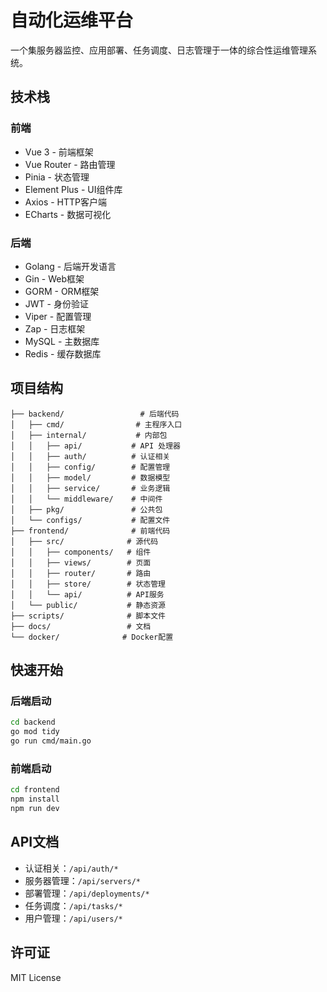 # 自动化运维平台

一个集服务器监控、应用部署、任务调度、日志管理于一体的综合性运维管理系统。

## 技术栈

### 前端
- Vue 3 - 前端框架
- Vue Router - 路由管理
- Pinia - 状态管理
- Element Plus - UI组件库
- Axios - HTTP客户端
- ECharts - 数据可视化

### 后端
- Golang - 后端开发语言
- Gin - Web框架
- GORM - ORM框架
- JWT - 身份验证
- Viper - 配置管理
- Zap - 日志框架
- MySQL - 主数据库
- Redis - 缓存数据库

## 项目结构

```
├── backend/                 # 后端代码
│   ├── cmd/                # 主程序入口
│   ├── internal/           # 内部包
│   │   ├── api/           # API 处理器
│   │   ├── auth/          # 认证相关
│   │   ├── config/        # 配置管理
│   │   ├── model/         # 数据模型
│   │   ├── service/       # 业务逻辑
│   │   └── middleware/    # 中间件
│   ├── pkg/               # 公共包
│   └── configs/           # 配置文件
├── frontend/              # 前端代码
│   ├── src/              # 源代码
│   │   ├── components/   # 组件
│   │   ├── views/        # 页面
│   │   ├── router/       # 路由
│   │   ├── store/        # 状态管理
│   │   └── api/          # API服务
│   └── public/           # 静态资源
├── scripts/              # 脚本文件
├── docs/                 # 文档
└── docker/              # Docker配置
```

## 快速开始

### 后端启动
```bash
cd backend
go mod tidy
go run cmd/main.go
```

### 前端启动
```bash
cd frontend
npm install
npm run dev
```

## API文档

- 认证相关：`/api/auth/*`
- 服务器管理：`/api/servers/*`
- 部署管理：`/api/deployments/*`
- 任务调度：`/api/tasks/*`
- 用户管理：`/api/users/*`

## 许可证

MIT License